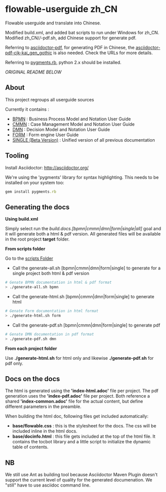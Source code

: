 
# flowable-userguide zh_CN

Flowable userguide and translate into Chinese.

Modified build.xml, and added bat scripts to run under Windows for zh_CN.
Modified zh_CN/*/*-pdf.sh, add Chinese support for generate pdf.

Referring to [asciidoctor-pdf](https://github.com/asciidoctor/asciidoctor-pdf#support-for-non-latin-languages), for generating PDF in Chinese, the [asciidoctor-pdf-cjk-kai_gen_gothic](https://github.com/chloerei/asciidoctor-pdf-cjk-kai_gen_gothic) is also needed. Check the URLs for more details.

Referring to [pygments.rb](https://github.com/tmm1/pygments.rb), python 2.x should be installed.
  
_*ORIGINAL README BELOW*_


About
-------

This project regroups all userguide sources

Currently it contains :

* [BPMN](/src/en/bpmn) : Business Process Model and Notation User Guide
* [CMMN](/src/en/cmmn) : Case Management Model and Notation User Guide
* [DMN](/src/en/dmn) : Decision Model and Notation User Guide
* [FORM](/src/en/form) : Form engine User Guide
* [SINGLE (Beta Version)](/src/en/single) : Unified version of all previous documentation

Tooling
-------

Install Asciidoctor: http://asciidoctor.org/

We're using the 'pygments' library for syntax highlighting. This needs to be installed on your system too: 
```ruby 
gem install pygments.rb 
```


Generating the docs
--------------------

**Using build.xml**

Simply select run the *build.docs.[bpmn|cmmn|dmn|form|single|all]* goal and it will generate both a html & pdf version.
All generated files will be available in the root project **target** folder.


**From scripts folder**

Go to the [scripts Folder](/scripts)
* Call the generate-all.sh [bpmn|cmmn|dmn|form|single] to generate for a single project both html & pdf version
```bash 
# Genate BPMN documentation in html & pdf format
> ./generate-all.sh bpmn
```
* Call the generate-html.sh [bpmn|cmmn|dmn|form|single] to generate html
```bash 
# Genate Form documentation in html format
> ./generate-html.sh form
```
* Call the generate-pdf.sh [bpmn|cmmn|dmn|form|single] to generate pdf
```bash 
# Genate DMN documentation in pdf format
> ./generate-pdf.sh dmn
```

**From each project folder**

Use **./generate-html.sh** for html only and likewise **./generate-pdf.sh** for pdf only.


Docs on the docs
----------------

The html is generated using the **'index-html.adoc'** file per project. The pdf generation uses the **'index-pdf.adoc'** file per project. Both reference a shared **'index-common.adoc'** file for the actual content, but define different parameters in the preamble.

When building the html doc, following files get included automatically:

* **base/flowable.css** : this is the stylesheet for the docs. The css will be included inline in the html docs.
* **base/docinfo.html** : this file gets included at the top of the html file. It contains the tocbot library and a little script to initialize the dynamic table of contents.


NB
-------
We still use Ant as building tool because Asciidoctor Maven Plugin doesn't support the current level of quality for the generated documenation. We "still" have to use asciidoc command line.
